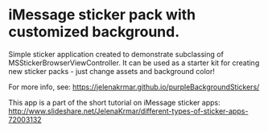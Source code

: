 # iMessage sticker pack with customized background.

Simple sticker application created to demonstrate subclassing of MSStickerBrowserViewController. It can be used as a starter kit for creating new sticker packs - just change assets and background color!

For more info, see: https://jelenakrmar.github.io/purpleBackgroundStickers/

This app is a part of the short tutorial on iMessage sticker apps: http://www.slideshare.net/JelenaKrmar/different-types-of-sticker-apps-72003132
